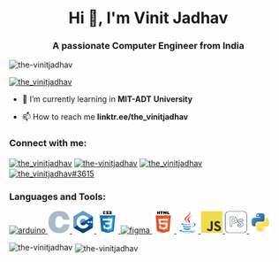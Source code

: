 <h1 align="center">Hi 👋, I'm Vinit Jadhav</h1>
<h3 align="center">A passionate Computer Engineer from India</h3>

<p align="left"> <img src="https://komarev.com/ghpvc/?username=the-vinitjadhav&label=Profile%20views&color=0e75b6&style=flat" alt="the-vinitjadhav" /> </p>

<p align="left"> <a href="https://twitter.com/the_vinitjadhav" target="blank"><img src="https://img.shields.io/twitter/follow/the_vinitjadhav?logo=twitter&style=for-the-badge" alt="the_vinitjadhav" /></a> </p>

- 🌱 I’m currently learning in **MIT-ADT** **University**

- 📫 How to reach me **linktr.ee/the_vinitjadhav**

<h3 align="left">Connect with me:</h3>
<p align="left">
<a href="https://twitter.com/the_vinitjadhav" target="blank"><img align="center" src="https://raw.githubusercontent.com/rahuldkjain/github-profile-readme-generator/master/src/images/icons/Social/twitter.svg" alt="the_vinitjadhav" height="30" width="40" /></a>
<a href="https://linkedin.com/in/the-vinitjadhav" target="blank"><img align="center" src="https://raw.githubusercontent.com/rahuldkjain/github-profile-readme-generator/master/src/images/icons/Social/linked-in-alt.svg" alt="the-vinitjadhav" height="30" width="40" /></a>
<a href="https://instagram.com/the_vinitjadhav" target="blank"><img align="center" src="https://raw.githubusercontent.com/rahuldkjain/github-profile-readme-generator/master/src/images/icons/Social/instagram.svg" alt="the_vinitjadhav" height="30" width="40" /></a>
<a href="https://discord.gg/the_vinitjadhav#3615" target="blank"><img align="center" src="https://raw.githubusercontent.com/rahuldkjain/github-profile-readme-generator/master/src/images/icons/Social/discord.svg" alt="the_vinitjadhav#3615" height="30" width="40" /></a>
</p>

<h3 align="left">Languages and Tools:</h3>
<p align="left"> <a href="https://www.arduino.cc/" target="_blank" rel="noreferrer"> <img src="https://cdn.worldvectorlogo.com/logos/arduino-1.svg" alt="arduino" width="40" height="40"/> </a> <a href="https://www.cprogramming.com/" target="_blank" rel="noreferrer"> <img src="https://raw.githubusercontent.com/devicons/devicon/master/icons/c/c-original.svg" alt="c" width="40" height="40"/> </a> <a href="https://www.w3schools.com/cpp/" target="_blank" rel="noreferrer"> <img src="https://raw.githubusercontent.com/devicons/devicon/master/icons/cplusplus/cplusplus-original.svg" alt="cplusplus" width="40" height="40"/> </a> <a href="https://www.w3schools.com/css/" target="_blank" rel="noreferrer"> <img src="https://raw.githubusercontent.com/devicons/devicon/master/icons/css3/css3-original-wordmark.svg" alt="css3" width="40" height="40"/> </a> <a href="https://www.figma.com/" target="_blank" rel="noreferrer"> <img src="https://www.vectorlogo.zone/logos/figma/figma-icon.svg" alt="figma" width="40" height="40"/> </a> <a href="https://www.w3.org/html/" target="_blank" rel="noreferrer"> <img src="https://raw.githubusercontent.com/devicons/devicon/master/icons/html5/html5-original-wordmark.svg" alt="html5" width="40" height="40"/> </a> <a href="https://www.java.com" target="_blank" rel="noreferrer"> <img src="https://raw.githubusercontent.com/devicons/devicon/master/icons/java/java-original.svg" alt="java" width="40" height="40"/> </a> <a href="https://developer.mozilla.org/en-US/docs/Web/JavaScript" target="_blank" rel="noreferrer"> <img src="https://raw.githubusercontent.com/devicons/devicon/master/icons/javascript/javascript-original.svg" alt="javascript" width="40" height="40"/> </a> <a href="https://www.photoshop.com/en" target="_blank" rel="noreferrer"> <img src="https://raw.githubusercontent.com/devicons/devicon/master/icons/photoshop/photoshop-line.svg" alt="photoshop" width="40" height="40"/> </a> <a href="https://www.python.org" target="_blank" rel="noreferrer"> <img src="https://raw.githubusercontent.com/devicons/devicon/master/icons/python/python-original.svg" alt="python" width="40" height="40"/> </a> </p>

<p><img align="left" src="https://github-readme-stats.vercel.app/api/top-langs?username=the-vinitjadhav&show_icons=true&locale=en&layout=compact" alt="the-vinitjadhav" /></p>

<p>&nbsp;<img align="center" src="https://github-readme-stats.vercel.app/api?username=the-vinitjadhav&show_icons=true&locale=en" alt="the-vinitjadhav" /></p>
